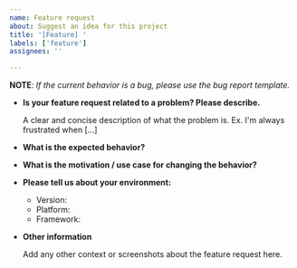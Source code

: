 ```yaml
---
name: Feature request
about: Suggest an idea for this project
title: '[Feature] '
labels: ['feature']
assignees: ''

---
```



**NOTE**: _If the current behavior is a bug, please use the bug report template._

- **Is your feature request related to a problem? Please describe.**
 
  A clear and concise description of what the problem is. Ex. I'm always frustrated when [...]

- **What is the expected behavior?**

- **What is the motivation / use case for changing the behavior?**

- **Please tell us about your environment:**

  - Version: 
  - Platform:
  - Framework: 


- **Other information**

  Add any other context or screenshots about the feature request here.
